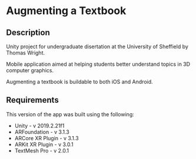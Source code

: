 # Augmenting a Textbook

## Description

Unity project for undergraduate disertation at the University of Sheffield by Thomas Wright.

Mobile application aimed at helping students better understand topics in 3D computer graphics.

Augmenting a textbook is buildable to both iOS and Android.

## Requirements

This version of the app was built using the following:
  * Unity             - v 2019.2.21f1
  * ARFoundation      - v 3.1.3
  * ARCore XR Plugin  - v 3.1.3
  * ARKit XR Plugin   - v 3.0.1
  * TextMesh Pro      - v 2.0.1
